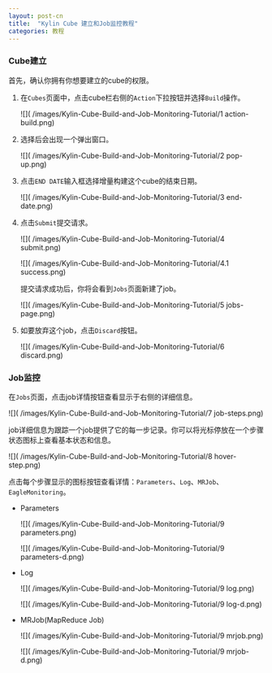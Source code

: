 ```yaml
---
layout: post-cn
title:  "Kylin Cube 建立和Job监控教程"
categories: 教程
---
```


### Cube建立
首先，确认你拥有你想要建立的cube的权限。

1. 在`Cubes`页面中，点击cube栏右侧的`Action`下拉按钮并选择`Build`操作。

   ![]( /images/Kylin-Cube-Build-and-Job-Monitoring-Tutorial/1 action-build.png)

2. 选择后会出现一个弹出窗口。

   ![]( /images/Kylin-Cube-Build-and-Job-Monitoring-Tutorial/2 pop-up.png)

3. 点击`END DATE`输入框选择增量构建这个cube的结束日期。

   ![]( /images/Kylin-Cube-Build-and-Job-Monitoring-Tutorial/3 end-date.png)

4. 点击`Submit`提交请求。

   ![]( /images/Kylin-Cube-Build-and-Job-Monitoring-Tutorial/4 submit.png)

   ![]( /images/Kylin-Cube-Build-and-Job-Monitoring-Tutorial/4.1 success.png)

   提交请求成功后，你将会看到`Jobs`页面新建了job。

   ![]( /images/Kylin-Cube-Build-and-Job-Monitoring-Tutorial/5 jobs-page.png)

5. 如要放弃这个job，点击`Discard`按钮。

   ![]( /images/Kylin-Cube-Build-and-Job-Monitoring-Tutorial/6 discard.png)

### Job监控
在`Jobs`页面，点击job详情按钮查看显示于右侧的详细信息。

![]( /images/Kylin-Cube-Build-and-Job-Monitoring-Tutorial/7 job-steps.png)

job详细信息为跟踪一个job提供了它的每一步记录。你可以将光标停放在一个步骤状态图标上查看基本状态和信息。

![]( /images/Kylin-Cube-Build-and-Job-Monitoring-Tutorial/8 hover-step.png)

点击每个步骤显示的图标按钮查看详情：`Parameters`、`Log`、`MRJob`、`EagleMonitoring`。

* Parameters

   ![]( /images/Kylin-Cube-Build-and-Job-Monitoring-Tutorial/9 parameters.png)

   ![]( /images/Kylin-Cube-Build-and-Job-Monitoring-Tutorial/9 parameters-d.png)

* Log
        
   ![]( /images/Kylin-Cube-Build-and-Job-Monitoring-Tutorial/9 log.png)

   ![]( /images/Kylin-Cube-Build-and-Job-Monitoring-Tutorial/9 log-d.png)

* MRJob(MapReduce Job)

   ![]( /images/Kylin-Cube-Build-and-Job-Monitoring-Tutorial/9 mrjob.png)

   ![]( /images/Kylin-Cube-Build-and-Job-Monitoring-Tutorial/9 mrjob-d.png)
